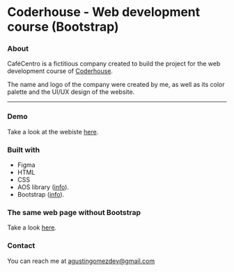 # Coderhouse - Web development course (Bootstrap)

### About
CaféCentro is a fictitious company created to build the project for the web development course of [Coderhouse](https://www.coderhouse.com).

The name and logo of the company were created by me, as well as its color palette and the UI/UX design of the website.

---

### Demo
Take a look at the webiste [here](https://agustingomezdev.github.io/coderhouse-web-development-course-bootstrap/).

### Built with
- Figma
- HTML
- CSS
- AOS library ([info](https://github.com/michalsnik/aos)).
- Bootstrap ([info](https://getbootstrap.com/)).

### The same web page without Bootstrap
Take a look [here](https://github.com/AgustinGomezDev/coderhouse-web-development-course).

### Contact 
You can reach me at agustingomezdev@gmail.com
